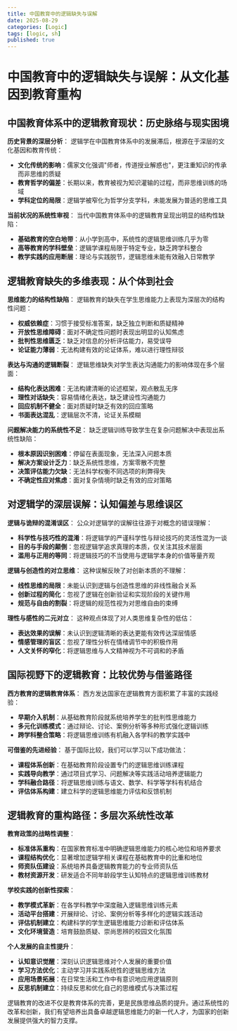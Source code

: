 ```yaml
---
title: 中国教育中的逻辑缺失与误解
date: 2025-08-29
categories: [Logic]
tags: [logic, sh]
published: true
---
```


# 中国教育中的逻辑缺失与误解：从文化基因到教育重构


## 中国教育体系中的逻辑教育现状：历史脉络与现实困境

**历史背景的深层分析**：
逻辑学在中国教育体系中的发展滞后，根源在于深层的文化基因和教育传统：
- **文化传统的影响**：儒家文化强调"师者，传道授业解惑也"，更注重知识的传承而非思维的质疑
- **教育哲学的偏差**：长期以来，教育被视为知识灌输的过程，而非思维训练的场域
- **学科定位的局限**：逻辑学被窄化为哲学分支学科，未能发展为普适的思维工具

**当前状况的系统性审视**：
当代中国教育体系中的逻辑教育呈现出明显的结构性缺陷：
- **基础教育的空白地带**：从小学到高中，系统性的逻辑思维训练几乎为零
- **高等教育的学科壁垒**：逻辑学课程局限于特定专业，缺乏跨学科整合
- **教学实践的应用断层**：理论与实践脱节，逻辑思维未能有效融入日常教学

## 逻辑教育缺失的多维表现：从个体到社会

**思维能力的结构性缺陷**：
逻辑教育的缺失在学生思维能力上表现为深层次的结构性问题：
- **权威依赖症**：习惯于接受标准答案，缺乏独立判断和质疑精神
- **开放性思维障碍**：面对不确定性问题时表现出明显的认知焦虑
- **批判性思维匮乏**：缺乏对信息的分析评估能力，易受误导
- **论证能力薄弱**：无法构建有效的论证体系，难以进行理性辩驳

**表达与沟通的逻辑断裂**：
逻辑思维缺失对学生表达沟通能力的影响体现在多个层面：
- **结构化表达困难**：无法构建清晰的论述框架，观点散乱无序
- **理性对话缺失**：容易情绪化表达，缺乏建设性沟通能力
- **回应机制不健全**：面对质疑时缺乏有效的回应策略
- **书面表达混乱**：逻辑层次不清，论证关系模糊

**问题解决能力的系统性不足**：
缺乏逻辑训练导致学生在复杂问题解决中表现出系统性缺陷：
- **根本原因识别困难**：停留在表面现象，无法深入问题本质
- **解决方案设计乏力**：缺乏系统性思维，方案零散不完整
- **决策评估能力欠缺**：无法科学权衡不同选项的利弊得失
- **不确定性应对焦虑**：面对复杂情境时缺乏有效的应对策略

## 对逻辑学的深层误解：认知偏差与思维误区

**逻辑与诡辩的混淆误区**：
公众对逻辑学的误解往往源于对概念的错误理解：
- **科学性与技巧性的混淆**：将逻辑学的严谨科学性与辩论技巧的灵活性混为一谈
- **目的与手段的颠倒**：忽视逻辑学追求真理的本质，仅关注其技术层面
- **滥用与正用的等同**：将逻辑技巧的不当使用与逻辑学本身的价值等量齐观

**逻辑与创造性的对立思维**：
这种误解反映了对创新本质的不理解：
- **线性思维的局限**：未能认识到逻辑与创造性思维的非线性融合关系
- **创新过程的简化**：忽视了逻辑在创新验证和实现阶段的关键作用
- **规范与自由的割裂**：将逻辑的规范性视为对思维自由的束缚

**理性与感性的二元对立**：
这种观点体现了对人类思维复杂性的低估：
- **表达效果的误解**：未认识到逻辑清晰的表达更能有效传达深层情感
- **情感管理的盲区**：忽视了理性分析在情绪调节中的积极作用
- **人文关怀的窄化**：将逻辑思维与人文精神视为不可调和的矛盾

## 国际视野下的逻辑教育：比较优势与借鉴路径

**西方教育的逻辑教育体系**：
西方发达国家在逻辑教育方面积累了丰富的实践经验：
- **早期介入机制**：从基础教育阶段就系统培养学生的批判性思维能力
- **多元化训练模式**：通过辩论、讨论、案例分析等多种形式强化逻辑训练
- **跨学科整合策略**：将逻辑思维训练有机融入各学科的教学实践中

**可借鉴的先进经验**：
基于国际比较，我们可以学习以下成功做法：
- **课程体系创新**：在基础教育阶段设置专门的逻辑思维训练课程
- **实践导向教学**：通过项目式学习、问题解决等实践活动培养逻辑能力
- **学科融合路径**：将逻辑思维训练与语文、数学、科学等学科有机结合
- **评估体系构建**：建立科学的逻辑思维能力评估和反馈机制

## 逻辑教育的重构路径：多层次系统性改革

**教育政策的战略性调整**：
- **标准体系重构**：在国家教育标准中明确逻辑思维能力的核心地位和培养要求
- **课程结构优化**：显著增加逻辑学相关课程在基础教育中的比重和地位
- **师资队伍建设**：系统培养具备逻辑教育能力的专业师资队伍
- **教材资源开发**：研发适合不同年龄段学生认知特点的逻辑思维训练教材

**学校实践的创新性探索**：
- **教学模式革新**：在各学科教学中深度融入逻辑思维训练元素
- **活动平台搭建**：开展辩论、讨论、案例分析等多样化的逻辑实践活动
- **评估机制建立**：构建科学的学生逻辑思维能力诊断和评估体系
- **文化环境营造**：培育鼓励质疑、崇尚思辨的校园文化氛围

**个人发展的自主性提升**：
- **认知意识觉醒**：深刻认识逻辑思维对个人发展的重要价值
- **学习方法优化**：主动学习并实践系统性的逻辑思维方法
- **应用场景拓展**：在日常生活和工作中有意识地应用逻辑原则
- **反思机制建立**：持续反思和优化自己的思维模式与决策过程

逻辑教育的改进不仅是教育体系的完善，更是民族思维品质的提升。通过系统性的改革和创新，我们有望培养出具备卓越逻辑思维能力的新一代人才，为国家的创新发展提供强大的智力支撑。
